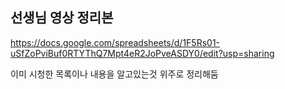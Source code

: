 
## 선생님 영상 정리본

https://docs.google.com/spreadsheets/d/1F5Rs01-uSfZoPviBuf0RTYThQ7Mpt4eR2JoPveASDY0/edit?usp=sharing

이미 시청한 목록이나 내용을 알고있는것 위주로 정리해둠



